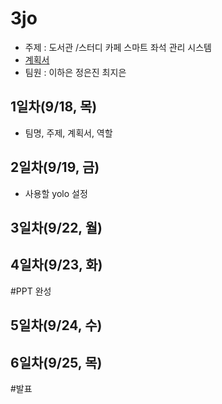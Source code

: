 # 3jo

- 주제 : 도서관 /스터디 카페 스마트 좌석 관리 시스템
- [계획서](https://docs.google.com/presentation/d/1ApCFfZzf_D2mYTSFcA1GCaDK9Jv3D6v9RlgkbTWBFfI/edit?usp=sharing)
- 팀원 : 이하은 정은진 최지은



## 1일차(9/18, 목)

- 팀명, 주제, 계획서, 역할

## 2일차(9/19, 금)

- 사용할 yolo 설정


## 3일차(9/22, 월)

## 4일차(9/23, 화)
#PPT 완성 

## 5일차(9/24, 수)

## 6일차(9/25, 목)
#발표
